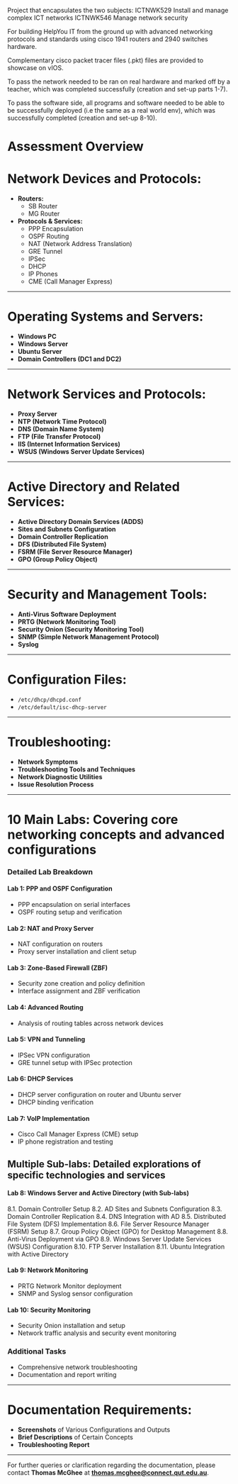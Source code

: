 Project that encapsulates the two subjects:
ICTNWK529 Install and manage complex ICT networks
ICTNWK546 Manage network security

For building HelpYou IT from the ground up with advanced networking protocols and standards using cisco 1941 routers and 2940 switches hardware.

Complementary cisco packet tracer files (.pkt) files are provided to showcase on vIOS.

To pass the network needed to be ran on real hardware and marked off by a teacher, which was completed successfully (creation and set-up parts 1-7).

To pass the software side, all programs and software needed to be able to be successfully deployed (i.e the same as a real world env), which was successfully completed (creation and set-up 8-10).

# Assessment Overview

# Network Devices and Protocols:
- **Routers:**
  - SB Router
  - MG Router
- **Protocols & Services:**
  - PPP Encapsulation
  - OSPF Routing
  - NAT (Network Address Translation)
  - GRE Tunnel
  - IPSec
  - DHCP
  - IP Phones
  - CME (Call Manager Express)
---

# Operating Systems and Servers:

- **Windows PC**
- **Windows Server**
- **Ubuntu Server**
- **Domain Controllers (DC1 and DC2)**

---

# Network Services and Protocols:

- **Proxy Server**
- **NTP (Network Time Protocol)**
- **DNS (Domain Name System)**
- **FTP (File Transfer Protocol)**
- **IIS (Internet Information Services)**
- **WSUS (Windows Server Update Services)**

---

# Active Directory and Related Services:

- **Active Directory Domain Services (ADDS)**
- **Sites and Subnets Configuration**
- **Domain Controller Replication**
- **DFS (Distributed File System)**
- **FSRM (File Server Resource Manager)**
- **GPO (Group Policy Object)**

---

# Security and Management Tools:

- **Anti-Virus Software Deployment**
- **PRTG (Network Monitoring Tool)**
- **Security Onion (Security Monitoring Tool)**
- **SNMP (Simple Network Management Protocol)**
- **Syslog**

---

# Configuration Files:

- `/etc/dhcp/dhcpd.conf`
- `/etc/default/isc-dhcp-server`

---

# Troubleshooting:

- **Network Symptoms**
- **Troubleshooting Tools and Techniques**
- **Network Diagnostic Utilities**
- **Issue Resolution Process**

---

# **10 Main Labs:** Covering core networking concepts and advanced configurations


### Detailed Lab Breakdown

#### Lab 1: PPP and OSPF Configuration
- PPP encapsulation on serial interfaces
- OSPF routing setup and verification

#### Lab 2: NAT and Proxy Server
- NAT configuration on routers
- Proxy server installation and client setup

#### Lab 3: Zone-Based Firewall (ZBF)
- Security zone creation and policy definition
- Interface assignment and ZBF verification

#### Lab 4: Advanced Routing
- Analysis of routing tables across network devices

#### Lab 5: VPN and Tunneling
- IPSec VPN configuration
- GRE tunnel setup with IPSec protection

#### Lab 6: DHCP Services
- DHCP server configuration on router and Ubuntu server
- DHCP binding verification

#### Lab 7: VoIP Implementation
- Cisco Call Manager Express (CME) setup
- IP phone registration and testing

## **Multiple Sub-labs:** Detailed explorations of specific technologies and services
#### Lab 8: Windows Server and Active Directory (with Sub-labs)
8.1. Domain Controller Setup
8.2. AD Sites and Subnets Configuration
8.3. Domain Controller Replication
8.4. DNS Integration with AD
8.5. Distributed File System (DFS) Implementation
8.6. File Server Resource Manager (FSRM) Setup
8.7. Group Policy Object (GPO) for Desktop Management
8.8. Anti-Virus Deployment via GPO
8.9. Windows Server Update Services (WSUS) Configuration
8.10. FTP Server Installation
8.11. Ubuntu Integration with Active Directory

#### Lab 9: Network Monitoring
- PRTG Network Monitor deployment
- SNMP and Syslog sensor configuration

#### Lab 10: Security Monitoring
- Security Onion installation and setup
- Network traffic analysis and security event monitoring

### Additional Tasks
- Comprehensive network troubleshooting
- Documentation and report writing

---

# Documentation Requirements:

- **Screenshots** of Various Configurations and Outputs
- **Brief Descriptions** of Certain Concepts
- **Troubleshooting Report**
---

For further queries or clarification regarding the documentation, please contact **Thomas McGhee** at **thomas.mcghee@connect.qut.edu.au**.

